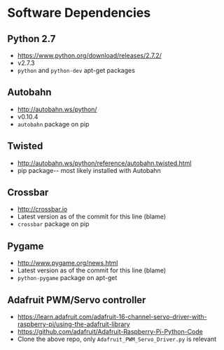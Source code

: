 # Software Dependencies

## Python 2.7
- https://www.python.org/download/releases/2.7.2/
- v2.7.3
- `python` and `python-dev` apt-get packages

## Autobahn
- http://autobahn.ws/python/
- v0.10.4
- `autobahn` package on pip

## Twisted
- http://autobahn.ws/python/reference/autobahn.twisted.html
- pip package-- most likely installed with Autobahn

## Crossbar
- http://crossbar.io
- Latest version as of the commit for this line (blame)
- `crossbar` package on pip

## Pygame
- http://www.pygame.org/news.html
- Latest version as of the commit for this line (blame)
- `python-pygame` package on apt-get

## Adafruit PWM/Servo controller
- https://learn.adafruit.com/adafruit-16-channel-servo-driver-with-raspberry-pi/using-the-adafruit-library
- https://github.com/adafruit/Adafruit-Raspberry-Pi-Python-Code
- Clone the above repo, only `Adafruit_PWM_Servo_Driver.py` is relevant
